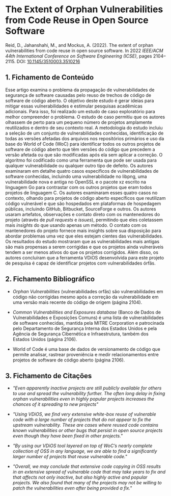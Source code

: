 # The Extent of Orphan Vulnerabilities from Code Reuse in Open Source Software

Reid, D., Jahanshahi, M., and Mockus, A. (2022). The extent of orphan vulnerabilities from code reuse in open source software. In 2022 _IEEE/ACM 44th International Conference on Software Engineering (ICSE)_, pages 2104–2115. DOI: [10.1145/3510003.3510216](https:/doi.org/10.1145/3510003.3510216)

## 1. Fichamento de Conteúdo

Esse artigo examina o problema da propagação de vulnerabilidades de segurança de software causadas pelo reuso de trechos de código de software de código aberto. O objetivo deste estudo é gerar ideias para mitigar essas vulnerabilidades e estimular pesquisas acadêmicas adicionais. Para isso, foi realizado um estudo de caso exploratório para melhor compreender o problema. O estudo de caso permitiu que os autores olhassem de perto para um pequeno número de projetos amplamente reutilizados e dentro de seu contexto real. A metodologia do estudo incluiu a seleção de um conjunto de vulnerabilidades conhecidas, identificação de todas as versões afetadas dos arquivos nos repositórios primários e uso da base do World of Code (WoC) para identificar todos os outros projetos de software de código aberto que têm versões do código que precedem a versão afetada ou que são modificadas após ela sem aplicar a correção. O algoritmo foi codificado como uma ferramenta que pode ser usada para qualquer vulnerabilidade ou qualquer outro tipo de defeito. Os autores examinaram em detalhe quatro casos específicos de vulnerabilidades de software conhecidas, incluindo uma vulnerabilidade no libpng, uma vulnerabilidade nova e antiga no OpenSSL e o pacote xz escrito na linguagem Go para contrastar com os outros projetos que eram todos projetos de linguagem C. Os autores examinaram esses quatro casos no contexto, olhando para projetos de código aberto específicos que reutilizam código vulnerável e que são hospedados em plataformas de hospedagem públicas, incluindo GitHub, Bitbucket, SourceForge e outros. Os autores usaram artefatos, observações e contato direto com os mantenedores do projeto (através de _pull requests_ e _issues_), permitindo que eles coletassem mais _insights_ do que usando apenas um método. O contato com os mantenedores do projeto fornece mais insights sobre sua disposição para abordar problemas uma vez que eles estejam cientes das vulnerabilidades. Os resultados do estudo mostraram que as vulnerabilidades mais antigas são mais propensas a serem corrigidas e que os projetos ainda vulneráveis tendem a ser menos ativos do que os projetos corrigidos. Além disso, os autores concluíram que a ferramenta VDiOS desenvolvida para este projeto de pesquisa é capaz de identificar projetos com vulnerabilidades órfãs.

## 2. Fichamento Bibliográfico 

* _Orphan Vulnerabilities_ (vulnerabilidades orfãs) são vulnerabilidades em código não corrigidas mesmo após a correção da vulnerabilidade em uma versão mais recente do código de origem (página 2104).

* _Common Vulnerabilities and Exposures database_ (Banco de Dados de Vulnerabilidades e Exposições Comuns) é uma lista de vulnerabilidades de software conhecidas, mantida pela MITRE Corporation e patrocinada pelo Departamento de Segurança Interna dos Estados Unidos e pela Agência de Segurança Cibernética e Infraestrutura, também dos Estados Unidos (página 2106).

* World of Code é uma base de dados de versionamento de código que permite analisar, rastrear proveniência e medir relacionamentos entre projetos de software de código aberto (página 2106).

## 3. Fichamento de Citações 

* _"Even apparently inactive projects are still publicly available for others to use and spread the vulnerability further. The often long delay in fixing orphan vulnerabilities even in highly popular projects increases the chances of it spreading to new projects"_

* _"Using VDiOS, we find very extensive white-box reuse of vulnerable code with a large number of projects that do not appear to fix the upstream vulnerability. These are cases where reused code contains known vulnerabilities or other bugs that persist in open source projects even though they have been fixed in other projects."_

* _"By using our VDiOS tool layered on top of WoC’s nearly complete collection of OSS in any language, we are able to find a significantly larger number of projects that reuse vulnerable code."_

* _"Overall, we may conclude that extensive code copying in OSS results in an extensive spread of vulnerable code that may take years to fix and that affects not only inactive, but also highly active and popular projects. We also found that many of the projects may not be willing to patch the vulnerabilities even after being provided a fix."_
